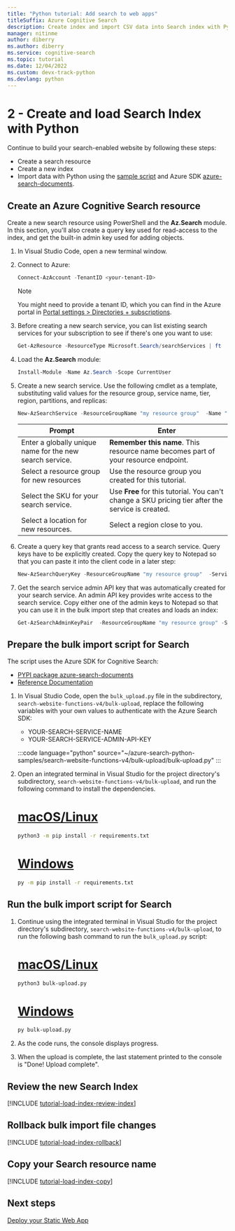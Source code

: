 ```yaml
---
title: "Python tutorial: Add search to web apps" 
titleSuffix: Azure Cognitive Search
description: Create index and import CSV data into Search index with Python using the PYPI package SDK azure-search-documents.
manager: nitinme
author: diberry
ms.author: diberry
ms.service: cognitive-search
ms.topic: tutorial
ms.date: 12/04/2022
ms.custom: devx-track-python
ms.devlang: python
---
```


# 2 - Create and load Search Index with Python

Continue to build your search-enabled website by following these steps:
* Create a search resource
* Create a new index
* Import data with Python using the [sample script](https://github.com/Azure-Samples/azure-search-python-samples/blob/main/search-website-functions-v4/bulk-upload/bulk-upload.py) and Azure SDK [azure-search-documents](https://pypi.org/project/azure-search-documents/).

## Create an Azure Cognitive Search resource

Create a new search resource using PowerShell and the **Az.Search** module. In this section, you'll also create a query key used for read-access to the index, and get the built-in admin key used for adding objects.

1. In Visual Studio Code, open a new terminal window.

1. Connect to Azure:

   ```powershell
   Connect-AzAccount -TenantID <your-tenant-ID>
   ```

   > [!NOTE]
   > You might need to provide a tenant ID, which you can find in the Azure portal in [Portal settings > Directories + subscriptions](../azure-portal/set-preferences.md).

1. Before creating a new search service, you can list existing search services for your subscription to see if there's one you want to use:

   ```powershell
   Get-AzResource -ResourceType Microsoft.Search/searchServices | ft
   ```

1. Load the **Az.Search** module: 

   ```powershell
   Install-Module -Name Az.Search -Scope CurrentUser
   ```

1. Create a new search service. Use the following cmdlet as a template, substituting valid values for the resource group, service name, tier, region, partitions, and replicas:

   ```powershell
   New-AzSearchService -ResourceGroupName "my resource group"  -Name "myDemoSearchSvc" -Sku "Free" -Location "West US" -PartitionCount 1 -ReplicaCount 1 -HostingMode Default
   ```

    |Prompt|Enter|
    |--|--|
    |Enter a globally unique name for the new search service.|**Remember this name**. This resource name becomes part of your resource endpoint.|
    |Select a resource group for new resources|Use the resource group you created for this tutorial.|
    |Select the SKU for your search service.|Use **Free** for this tutorial. You can't change a SKU pricing tier after the service is created.|
    |Select a location for new resources.|Select a region close to you.|

1. Create a query key that grants read access to a search service. Query keys have to be explicitly created. Copy the query key to Notepad so that you can paste it into the client code in a later step:

   ```powershell
   New-AzSearchQueryKey -ResourceGroupName "my resource group"  -ServiceName "myDemoSearchSvc" -Name "mySrchQueryKey"
   ```

1. Get the search service admin API key that was automatically created for your search service. An admin API key provides write access to the search service. Copy either one of the admin keys to Notepad so that you can use it in the bulk import step that creates and loads an index:

   ```powershell
   Get-AzSearchAdminKeyPair  -ResourceGroupName "my resource group" -ServiceName "myDemoSearchSvc" 
   ```

## Prepare the bulk import script for Search

The script uses the Azure SDK for Cognitive Search:

* [PYPI package azure-search-documents](https://pypi.org/project/azure-search-documents/)
* [Reference Documentation](/python/api/azure-search-documents)

1. In Visual Studio Code, open the `bulk_upload.py` file in the subdirectory,  `search-website-functions-v4/bulk-upload`, replace the following variables with your own values to authenticate with the Azure Search SDK:

    * YOUR-SEARCH-SERVICE-NAME
    * YOUR-SEARCH-SERVICE-ADMIN-API-KEY

    :::code language="python" source="~/azure-search-python-samples/search-website-functions-v4/bulk-upload/bulk-upload.py" :::

1. Open an integrated terminal in Visual Studio for the project directory's subdirectory, `search-website-functions-v4/bulk-upload`, and run the following command to install the dependencies. 

    # [macOS/Linux](#tab/linux-install)
    
    ```bash
    python3 -m pip install -r requirements.txt 
    ```
    
    # [Windows](#tab/windows-install)

    ```bash
    py -m pip install -r requirements.txt 
    ```

## Run the bulk import script for Search

1. Continue using the integrated terminal in Visual Studio for the project directory's subdirectory, `search-website-functions-v4/bulk-upload`, to run the following bash command to run the `bulk_upload.py` script:

    # [macOS/Linux](#tab/linux-run)
    
    ```bash
    python3 bulk-upload.py
    ```
    
    # [Windows](#tab/windows-run)

    ```bash
    py bulk-upload.py
    ```


1. As the code runs, the console displays progress. 
1. When the upload is complete, the last statement printed to the console is "Done! Upload complete".

## Review the new Search Index

[!INCLUDE [tutorial-load-index-review-index](includes/tutorial-add-search-website-load-index-review.md)]

## Rollback bulk import file changes

[!INCLUDE [tutorial-load-index-rollback](includes/tutorial-add-search-website-load-index-rollback-changes.md)]

## Copy your Search resource name

[!INCLUDE [tutorial-load-index-copy](includes/tutorial-add-search-website-load-index-copy-resource-name.md)]

## Next steps

[Deploy your Static Web App](tutorial-python-deploy-static-web-app.md)